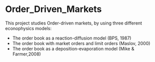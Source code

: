 # Order_Driven_Markets
This project studies Order-driven markets, by using three different econophysics models:

- The order book as a reaction-diffusion model (BPS, 1987)
- The order book with market orders and limit orders (Maslov, 2000)
- The order book as a deposition-evaporation model (Mike & Farmer,2008)
